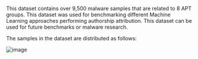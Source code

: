 This dataset contains over 9,500 malware samples that are related to 8 APT groups. This dataset was used for benchmarking different Machine Learning approaches performing authorship attribution. This dataset can be used for future benchmarks or malware research.


The samples in the dataset are distributed as follows:


![image](https://github.com/JefferySun23/JefferySun23/assets/147399750/af49f802-a7f2-415d-a58e-166d205f6e6a)

